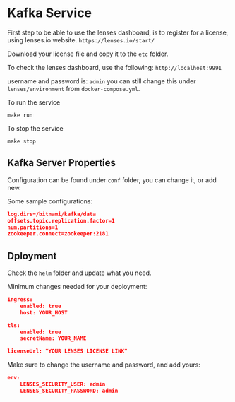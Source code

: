# Kafka Service

First step to be able to use the lenses dashboard, is to register for a license, using lenses.io website.
``
https://lenses.io/start/
``

Download your license file and copy it to the `etc` folder. 

To check the lenses dashboard, use the following: 
``
http://localhost:9991
`` 

username and password is: `admin` you can still change this under `lenses/environment` from `docker-compose.yml`.

To run the service 
```
make run
```

To stop the service 
```
make stop
```

## Kafka Server Properties
Configuration can be found under `conf` folder, you can change it, or add new.

Some sample configurations:
```json
log.dirs=/bitnami/kafka/data
offsets.topic.replication.factor=1
num.partitions=1
zookeeper.connect=zookeeper:2181
```

## Dployment
Check the `helm` folder and update what you need. 

Minimum changes needed for your deployment:

```json
ingress:
    enabled: true
    host: YOUR_HOST
```  
```json
tls:
    enabled: true
    secretName: YOUR_NAME
``` 
```json
licenseUrl: "YOUR LENSES LICENSE LINK"
```

Make sure to change the username and password, and add yours:
```json
env:
    LENSES_SECURITY_USER: admin
    LENSES_SECURITY_PASSWORD: admin
```